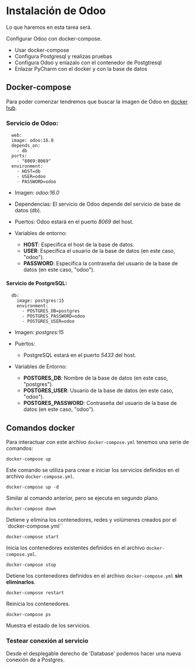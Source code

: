 # Instalación de Odoo

Lo que haremos en esta tarea será.

Configurar Odoo con docker-compose.
* Usar docker-compose
* Configura Postgresql y realizas pruebas
* Configura Odoo y enlazalo con el contenedor de Postgtresql
* Enlazar PyCharm con el docker y con la base de datos

## Docker-compose

Para poder comenzar tendremos que buscar la imagen de Odoo en [docker hub](http://hub.docker.com/_/odoo).

### Servicio de Odoo:

```docker
  web:
  image: odoo:16.0
  depends_on:
    - db
  ports:
    - "8069:8069"
  environment:
    - HOST=db
    - USER=odoo
    - PASSWORD=odoo
```

- Imagen: _odoo:16.0_

- Dependencias: El servicio de Odoo depende del servicio de base de datos (db).

- Puertos: Odoo estará en el puerto _8069_ del host.

- Variables de entorno:
  - **HOST**: Especifica el host de la base de datos.
  - **USER**: Especifica el usuario de la base de datos (en este caso, "odoo").
  - **PASSWORD**: Especifica la contraseña del usuario de la base de datos (en este caso, "odoo").

#### Servicio de PostgreSQL:

```docker
  db:
    image: postgres:15
    environment:
      - POSTGRES_DB=postgres
      - POSTGRES_PASSWORD=odoo
      - POSTGRES_USER=odoo
```

- Imagen: _postgres:15_

- Puertos:

    - PostgreSQL estará en el puerto _5433_ del host.

- Variables de Entorno:
    - **POSTGRES_DB**: Nombre de la base de datos (en este caso, "postgres").
    - **POSTGRES_USER**: Usuario de la base de datos (en este caso, "odoo").
    - **POSTGRES_PASSWORD**: Contraseña del usuario de la base de datos (en este caso, "odoo").

## Comandos docker

Para interactuar con este archivo `docker-compose.yml` tenemos una serie de comandos:
```
docker-compose up
```
Este comando se utiliza para crear e iniciar los servicios definidos en el archivo `docker-compose.yml`.

```
docker-compose up -d
```
Similar al comando anterior, pero se ejecuta en segundo plano.

```
docker-compose down
```
Detiene y elimina los contenedores, redes y volúmenes creados por el `docker-compose.yml``
```
docker-compose start
```
Inicia los contenedores existentes definidos en el archivo `docker-compose.yml`.

```
docker-compose stop
```
Detiene los contenedores definidos en el archivo `docker-compose.yml` **sin eliminarlos**.

```
docker-compose restart
```
Reinicia los contenedores.

```
docker-compose ps
```
Muestra el estado de los servicios.

### Testear conexión al servicio

Desde el desplegable derecho de 'Database' podemos hacer una nueva conexión de a Postgres.
